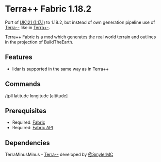 # Terra++ Fabric 1.18.2

Port of [UK121 (1.17.1)](https://github.com/BTEUK/UK121) to 1.18.2, but instead of own generation pipeline use of [Terra--](https://github.com/SmylerMC/terraminusminus) like in [Terra+-](https://github.com/BTE-Germany/TerraPlusMinus).

Terra++ Fabric is a mod which generates the real world terrain and outlines in the projection of BuildTheEarth.

## Features

- lidar is supported in the same way as in Terra++

## Commands
/tpll latitude longitude [altitude]

## Prerequisites
- Required: [Fabric](https://fabricmc.net/use/installer/)
- Required: [Fabric API](https://www.curseforge.com/minecraft/mc-mods/fabric-api)

## Dependencies

TerraMinusMinus - [Terra--](https://github.com/SmylerMC/terraminusminus) developed by [@SmylerMC](https://github.com/SmylerMC)
